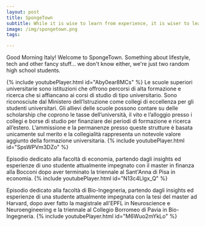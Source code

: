 ```yaml
---
layout: post
title: SpongeTown
subtitle: While it is wise to learn from experience, it is wiser to learn from the experiences of others.
image: /img/spongetown.png
tags:

---
```

Good Morning Italy! Welcome to SpongeTown. Something about lifestyle, tech and other fancy stuff... we don't know either, we're just two random high school students.

{% include youtubePlayer.html id="Aby0ear8MCs" %} 
Le scuole superiori universitarie sono istituzioni che offrono percorsi di alta formazione e ricerca che si affiancano ai corsi di studio di tipo universitario.
Sono riconosciute dal Ministero dell’Istruzione come collegi di eccellenza per gli studenti universitari.
Gli allievi delle scuole possono contare su delle scholarship che coprono le tasse dell’università, il vito e l’alloggio presso i collegi e borse di studio per finanziare dei periodi di formazione e ricerca all’estero. 
L’ammissione e la permanenze presso queste strutture è basata unicamente sul merito e la collegialità rappresenta un notevole valore aggiunto della formazione universitaria.
{% include youtubePlayer.html id="SpsWPVm3DZo" %}

Episodio dedicato alla facoltà di economia, partendo dagli insights ed esperienze di uno studente attualmente impegnato con il master in finanza alla Bocconi dopo aver terminato la triennale al Sant'Anna di Pisa in economia. 
{% include youtubePlayer.html id="N13c4Llgx_Q" %}

Episodio dedicato alla facoltà di Bio-Ingegneria, partendo dagli insights ed esperienze di una studente attualmente impegnata con la tesi del master ad Harvard, dopo aver fatto la magistrale all'EPFL in Neuroscience e Neuroengineering e la triennale al Collegio Borromeo di Pavia in Bio-Ingegneria.
{% include youtubePlayer.html id="M6Wuo2mYkLo" %}
